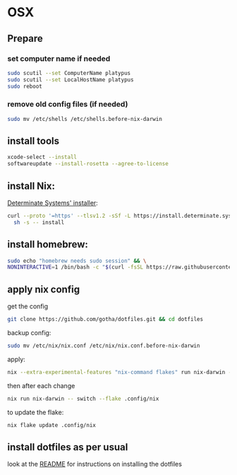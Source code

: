 # OSX

## Prepare

### set computer name if needed

```sh
sudo scutil --set ComputerName platypus
sudo scutil --set LocalHostName platypus
sudo reboot
```

### remove old config files (if needed)

```sh
sudo mv /etc/shells /etc/shells.before-nix-darwin
```


## install tools

```sh
xcode-select --install
softwareupdate --install-rosetta --agree-to-license
```

## install Nix:

[Determinate Systems' installer](https://github.com/DeterminateSystems/nix-installer?tab=readme-ov-file):

```sh
curl --proto '=https' --tlsv1.2 -sSf -L https://install.determinate.systems/nix | \
  sh -s -- install
```

## install homebrew:

```sh
sudo echo "homebrew needs sudo session" && \
NONINTERACTIVE=1 /bin/bash -c "$(curl -fsSL https://raw.githubusercontent.com/Homebrew/install/HEAD/install.sh)"
```


## apply nix config

get the config

```sh
git clone https://github.com/gotha/dotfiles.git && cd dotfiles
```

backup config:

```sh
sudo mv /etc/nix/nix.conf /etc/nix/nix.conf.before-nix-darwin
```

apply:

```sh
nix --extra-experimental-features "nix-command flakes" run nix-darwin -- switch --flake .config/nix
```

then after each change

```sh
nix run nix-darwin -- switch --flake .config/nix
```

to update the flake:

```sh
nix flake update .config/nix
```


## install dotfiles as per usual

look at the [README](./README.md) for instructions on installing the dotfiles

